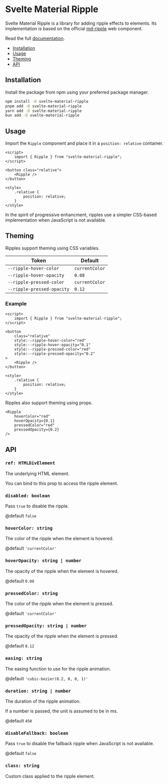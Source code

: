 # Svelte Material Ripple

Svelte Material Ripple is a library for adding ripple effects to elements. Its implementation is based on the official [md-ripple] web component.

Read the full [documentation].

- [Installation](#installation)
- [Usage](#usage)
- [Theming](#theming)
- [API](#api)

## Installation

Install the package from npm using your preferred package manager.

```bash
npm install -D svelte-material-ripple
pnpm add -D svelte-material-ripple
yarn add -D svelte-material-ripple
bun add -D svelte-material-ripple
```

## Usage

Import the `Ripple` component and place it in a `position: relative` container.

```svelte
<script>
	import { Ripple } from "svelte-material-ripple";
</script>

<button class="relative">
	<Ripple />
</button>

<style>
	.relative {
		position: relative;
	}
</style>
```

In the spirit of progressive enhancment, ripples use a simpler CSS-based implementation when JavaScript is not available.

## Theming

Ripples support theming using CSS variables.

| Token                      | Default        |
| -------------------------- | -------------- |
| `--ripple-hover-color`     | `currentColor` |
| `--ripple-hover-opacity`   | `0.08`         |
| `--ripple-pressed-color`   | `currentColor` |
| `--ripple-pressed-opacity` | `0.12`         |

### Example

```svelte
<script>
	import { Ripple } from "svelte-material-ripple";
</script>

<button
	class="relative"
	style:--ripple-hover-color="red"
	style:--ripple-hover-opacity="0.1"
	style:--ripple-pressed-color="red"
	style:--ripple-pressed-opacity="0.2"
>
	<Ripple />
</button>

<style>
	.relative {
		position: relative;
	}
</style>
```

Ripples also support theming using props.

<!-- prettier-ignore -->
```svelte
<Ripple
	hoverColor="red"
	hoverOpacity={0.1}
	pressedColor="red"
	pressedOpacity={0.2}
/>
```

## API

### `ref: HTMLDivElement`

The underlying HTML element.

You can bind to this prop to access the ripple element.

### `disabled: boolean`

Pass `true` to disable the ripple.

@default `false`

### `hoverColor: string`

The color of the ripple when the element is hovered.

@default `'currentColor'`

### `hoverOpacity: string | number`

The opacity of the ripple when the element is hovered.

@default `0.08`

### `pressedColor: string`

The color of the ripple when the element is pressed.

@default `'currentColor'`

### `pressedOpacity: string | number`

The opacity of the ripple when the element is pressed.

@default `0.12`

### `easing: string`

The easing function to use for the ripple animation.

@default `'cubic-bezier(0.2, 0, 0, 1)'`

### `duration: string | number`

The duration of the ripple animation.

If a number is passed, the unit is assumed to be in ms.

@default `450`

### `disableFallback: boolean`

Pass `true` to disable the fallback ripple when JavaScript is not available.

@default `false`

### `class: string`

Custom class applied to the ripple element.

[md-ripple]: https://github.com/material-components/material-web/tree/main/ripple
[documentation]: https://svelte-material-ripple.vercel.app
